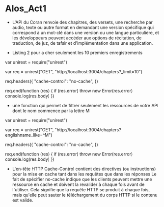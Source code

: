 # Alos_Act1

- L'API du Coran renvoie des chapitres, des versets, une recherche par audio, texte ou autre format en demandant une version spécifique qui correspond à un mot-clé dans une version ou une langue particulière, et les développeurs peuvent accéder aux options de récitation, de traduction, de juz, de tafsir et d'implémentation dans une application.

- Listing 2 pour a cher seulement les 10 premiers enregistrements

var unirest = require("unirest")

 var req = unirest("GET", "http://localhost:3004/chapters?_limit=10")


req.headers({
"cache-control": "no-cache",
})

 req.end(function (res) {
 if (res.error) throw new Error(res.error)
 console.log(res.body)
})

- une fonction qui permet de filtrer seulement les ressources de votre API dont le nom commence par la lettre M

var unirest = require("unirest")

 var req = unirest("GET", "http://localhost:3004/chapters?englishname_like=^M")


req.headers({
"cache-control": "no-cache",
})

 req.end(function (res) {
 if (res.error) throw new Error(res.error)
 console.log(res.body)
})

- L'en-tête HTTP Cache-Control contient des directives (ou instructions)  pour la mise en cache tant dans les requêtes que dans les réponses
Le fait de spécifier no-cache  indique que les clients peuvent mettre une ressource  en cache et doivent la revalider à chaque fois avant de l'utiliser. Cela signifie  que la requête HTTP se produit à chaque fois, mais qu'elle peut sauter le  téléchargement du corps HTTP si le contenu est valide.
